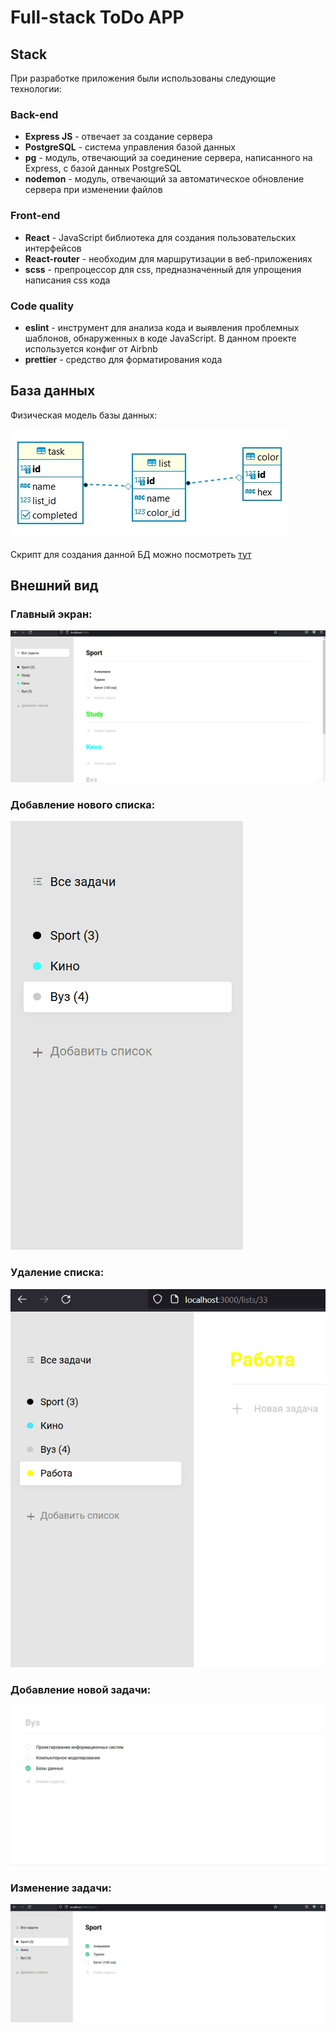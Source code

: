 # Full-stack ToDo APP
## Stack
При разработке приложения были использованы следующие технологии:
### Back-end
+ **Express JS** - отвечает за создание сервера
+ **PostgreSQL** - система управления базой данных
+ **pg** - модуль, отвечающий за соединение сервера, написанного на Express, с базой данных PostgreSQL
+ **nodemon** - модуль, отвечающий за автоматическое обновление сервера при изменении файлов 
### Front-end
+ **React** - JavaScript библиотека для создания пользовательских интерфейсов
+ **React-router** - необходим для маршрутизации в веб-приложениях
+ **scss** - препроцессор для css, предназначенный для упрощения написания css кода
### Code quality
+ **eslint** - инструмент для анализа кода и выявления проблемных шаблонов, обнаруженных в коде JavaScript. В данном проекте используется конфиг от Airbnb
+ **prettier** - средство для форматирования кода

## База данных 
Физическая модель базы данных:

![Physical model](https://github.com/alexvolkovv/ReactToDoApp/blob/master/server/%D0%A1%D1%85%D0%B5%D0%BC%D0%B0%20%D0%91%D0%94.jpeg)

Скрипт для создания данной БД можно посмотреть [тут](https://github.com/alexvolkovv/ReactToDoApp/blob/master/server/DataBaseCreatingScript.sql)

## Внешний вид
### Главный экран:

![Main](https://github.com/alexvolkovv/ReactToDoApp/blob/master/images/%D0%9E%D0%B1%D1%89%D0%B8%D0%B9%20%D0%B2%D0%B8%D0%B4.gif)

### Добавление нового списка:

![Add new list](https://github.com/alexvolkovv/ReactToDoApp/blob/master/images/AddingList.gif)

### Удаление списка:

![Removing list](https://github.com/alexvolkovv/ReactToDoApp/blob/master/images/RemovingList.gif)

### Добавление новой задачи:
![Add task](https://github.com/alexvolkovv/ReactToDoApp/blob/master/images/AddingTask.gif)

### Изменение задачи:
![Changing task](https://github.com/alexvolkovv/ReactToDoApp/blob/master/images/ChangingList.gif)
